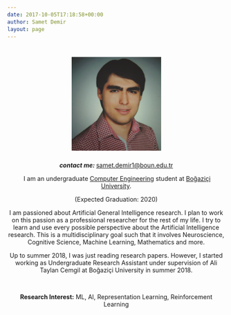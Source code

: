 ```yaml
---
date: 2017-10-05T17:18:58+00:00
author: Samet Demir
layout: page
---
```

<h1 style="text-align: center;">
  <img class="aligncenter" style="font-size: 1.6em;" src="/uploads/profile_filtered.png" alt="" width="207" height="217" />
</h1>

<p style="text-align: center;">
  <em><strong>contact me: </strong></em><a href="mailto:samet.demir1@boun.edu.tr">samet.demir1@boun.edu.tr</a>
</p>

<p style="text-align: center;">
   I am an undergraduate <a href="https://www.cmpe.boun.edu.tr/">Computer Engineering</a> student at <a href="http://www.boun.edu.tr/en-US/Index">Boğaziçi University</a>.
</p>
<p style="text-align: center;">
(Expected Graduation: 2020)
</p>

<p style="text-align: center;">
  I am passioned about Artificial General Intelligence research. I plan to work on this passion as a professional researcher for the rest of my life. I try to learn and use every possible perspective about the Artificial Intelligence research. This is a multidisciplinary goal such that it involves Neuroscience, Cognitive Science, Machine Learning, Mathematics and more. 
</p>

<p style="text-align: center;">
Up to summer 2018, I was just reading research papers. However, I started working as Undergraduate Research Assistant under supervision of Ali Taylan Cemgil at Boğaziçi University in summer 2018.
</p>

&nbsp;

<p style="text-align: center;">
<b>Research Interest:</b> ML, AI, Representation Learning, Reinforcement Learning
</p>



